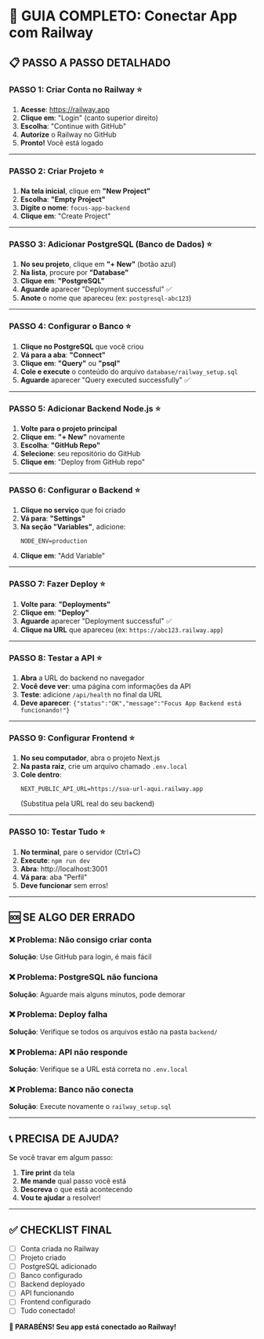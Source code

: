 # 🚀 GUIA COMPLETO: Conectar App com Railway

## 📋 **PASSO A PASSO DETALHADO**

### **PASSO 1: Criar Conta no Railway** ⭐

1. **Acesse**: https://railway.app
2. **Clique em**: "Login" (canto superior direito)
3. **Escolha**: "Continue with GitHub"
4. **Autorize** o Railway no GitHub
5. **Pronto!** Você está logado

---

### **PASSO 2: Criar Projeto** ⭐

1. **Na tela inicial**, clique em **"New Project"**
2. **Escolha**: **"Empty Project"**
3. **Digite o nome**: `focus-app-backend`
4. **Clique em**: "Create Project"

---

### **PASSO 3: Adicionar PostgreSQL (Banco de Dados)** ⭐

1. **No seu projeto**, clique em **"+ New"** (botão azul)
2. **Na lista**, procure por **"Database"**
3. **Clique em**: **"PostgreSQL"**
4. **Aguarde** aparecer "Deployment successful" ✅
5. **Anote** o nome que apareceu (ex: `postgresql-abc123`)

---

### **PASSO 4: Configurar o Banco** ⭐

1. **Clique no PostgreSQL** que você criou
2. **Vá para a aba**: **"Connect"**
3. **Clique em**: **"Query"** ou **"psql"**
4. **Cole e execute** o conteúdo do arquivo `database/railway_setup.sql`
5. **Aguarde** aparecer "Query executed successfully" ✅

---

### **PASSO 5: Adicionar Backend Node.js** ⭐

1. **Volte para o projeto principal**
2. **Clique em**: **"+ New"** novamente
3. **Escolha**: **"GitHub Repo"**
4. **Selecione**: seu repositório do GitHub
5. **Clique em**: "Deploy from GitHub repo"

---

### **PASSO 6: Configurar o Backend** ⭐

1. **Clique no serviço** que foi criado
2. **Vá para**: **"Settings"**
3. **Na seção "Variables"**, adicione:
   ```
   NODE_ENV=production
   ```
4. **Clique em**: "Add Variable"

---

### **PASSO 7: Fazer Deploy** ⭐

1. **Volte para**: **"Deployments"**
2. **Clique em**: **"Deploy"**
3. **Aguarde** aparecer "Deployment successful" ✅
4. **Clique na URL** que apareceu (ex: `https://abc123.railway.app`)

---

### **PASSO 8: Testar a API** ⭐

1. **Abra** a URL do backend no navegador
2. **Você deve ver**: uma página com informações da API
3. **Teste**: adicione `/api/health` no final da URL
4. **Deve aparecer**: `{"status":"OK","message":"Focus App Backend está funcionando!"}`

---

### **PASSO 9: Configurar Frontend** ⭐

1. **No seu computador**, abra o projeto Next.js
2. **Na pasta raiz**, crie um arquivo chamado `.env.local`
3. **Cole dentro**:
   ```
   NEXT_PUBLIC_API_URL=https://sua-url-aqui.railway.app
   ```
   (Substitua pela URL real do seu backend)

---

### **PASSO 10: Testar Tudo** ⭐

1. **No terminal**, pare o servidor (Ctrl+C)
2. **Execute**: `npm run dev`
3. **Abra**: http://localhost:3001
4. **Vá para**: aba "Perfil"
5. **Deve funcionar** sem erros!

---

## 🆘 **SE ALGO DER ERRADO**

### ❌ **Problema**: Não consigo criar conta

**Solução**: Use GitHub para login, é mais fácil

### ❌ **Problema**: PostgreSQL não funciona

**Solução**: Aguarde mais alguns minutos, pode demorar

### ❌ **Problema**: Deploy falha

**Solução**: Verifique se todos os arquivos estão na pasta `backend/`

### ❌ **Problema**: API não responde

**Solução**: Verifique se a URL está correta no `.env.local`

### ❌ **Problema**: Banco não conecta

**Solução**: Execute novamente o `railway_setup.sql`

---

## 📞 **PRECISA DE AJUDA?**

Se você travar em algum passo:

1. **Tire print** da tela
2. **Me mande** qual passo você está
3. **Descreva** o que está acontecendo
4. **Vou te ajudar** a resolver!

---

## ✅ **CHECKLIST FINAL**

- [ ] Conta criada no Railway
- [ ] Projeto criado
- [ ] PostgreSQL adicionado
- [ ] Banco configurado
- [ ] Backend deployado
- [ ] API funcionando
- [ ] Frontend configurado
- [ ] Tudo conectado!

**🎉 PARABÉNS! Seu app está conectado ao Railway!**
